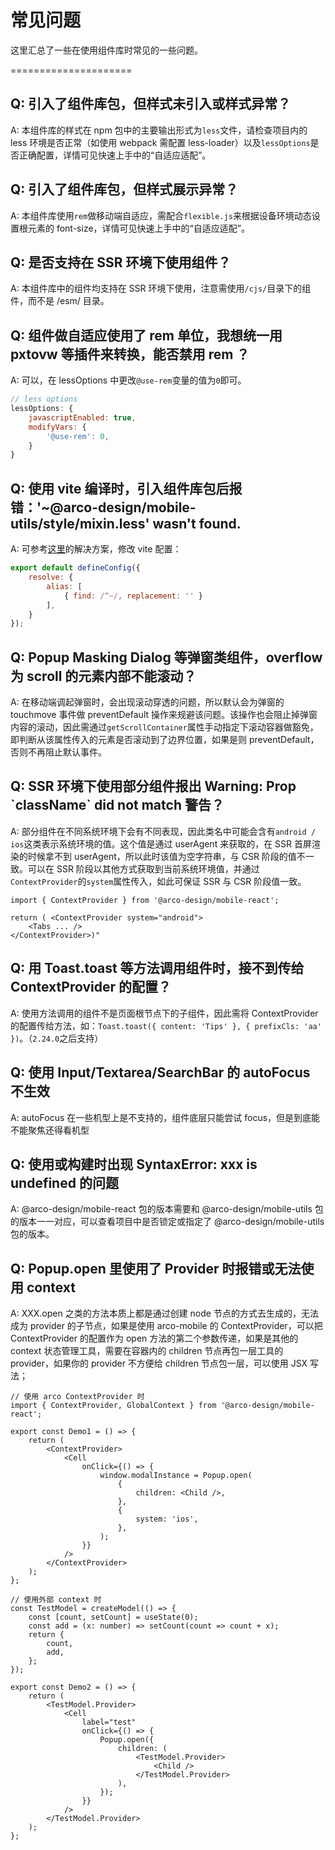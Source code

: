 # 常见问题

这里汇总了一些在使用组件库时常见的一些问题。

=====================

## Q: 引入了组件库包，但样式未引入或样式异常？

A: 本组件库的样式在 npm 包中的主要输出形式为`less`文件，请检查项目内的 less 环境是否正常（如使用 webpack 需配置 less-loader）以及`lessOptions`是否正确配置，详情可见快速上手中的“自适应适配”。

## Q: 引入了组件库包，但样式展示异常？

A: 本组件库使用`rem`做移动端自适应，需配合`flexible.js`来根据设备环境动态设置根元素的 font-size，详情可见快速上手中的“自适应适配”。

## Q: 是否支持在 SSR 环境下使用组件？

A: 本组件库中的组件均支持在 SSR 环境下使用，注意需使用`/cjs/`目录下的组件，而不是 /esm/ 目录。

## Q: 组件做自适应使用了 rem 单位，我想统一用 pxtovw 等插件来转换，能否禁用 rem ？

A: 可以，在 lessOptions 中更改`@use-rem`变量的值为`0`即可。

```js
// less options
lessOptions: {
    javascriptEnabled: true,
    modifyVars: {
        '@use-rem': 0,
    }
}
```

## Q: 使用 vite 编译时，引入组件库包后报错：'~@arco-design/mobile-utils/style/mixin.less' wasn't found.

A: 可参考[这里](https://github.com/vitejs/vite/issues/2185)的解决方案，修改 vite 配置：

```js
export default defineConfig({
    resolve: {
        alias: [
            { find: /^~/, replacement: '' }
        ],
    }
});
```

## Q: Popup Masking Dialog 等弹窗类组件，overflow 为 scroll 的元素内部不能滚动？

A: 在移动端调起弹窗时，会出现滚动穿透的问题，所以默认会为弹窗的 touchmove 事件做 preventDefault 操作来规避该问题。该操作也会阻止掉弹窗内容的滚动，因此需通过`getScrollContainer`属性手动指定下滚动容器做豁免，即判断从该属性传入的元素是否滚动到了边界位置，如果是则 preventDefault，否则不再阻止默认事件。

## Q: SSR 环境下使用部分组件报出 Warning: Prop \`className\` did not match 警告？

A: 部分组件在不同系统环境下会有不同表现，因此类名中可能会含有`android / ios`这类表示系统环境的值。这个值是通过 userAgent 来获取的，在 SSR 首屏渲染的时候拿不到 userAgent，所以此时该值为空字符串，与 CSR 阶段的值不一致。可以在 SSR 阶段以其他方式获取到当前系统环境值，并通过`ContextProvider`的`system`属性传入，如此可保证 SSR 与 CSR 阶段值一致。

```tsx
import { ContextProvider } from '@arco-design/mobile-react';

return ( <ContextProvider system="android">
    <Tabs ... />
</ContextProvider>)"
```

## Q: 用 Toast.toast 等方法调用组件时，接不到传给 ContextProvider 的配置？

A: 使用方法调用的组件不是页面根节点下的子组件，因此需将 ContextProvider 的配置传给方法，如：`Toast.toast({ content: 'Tips' }, { prefixCls: 'aa' })`。（`2.24.0`之后支持）

## Q: 使用 Input/Textarea/SearchBar 的 autoFocus 不生效

A: autoFocus 在一些机型上是不支持的，组件底层只能尝试 focus，但是到底能不能聚焦还得看机型

## Q: 使用或构建时出现 SyntaxError: xxx is undefined 的问题

A: @arco-design/mobile-react 包的版本需要和 @arco-design/mobile-utils 包的版本一一对应，可以查看项目中是否锁定或指定了 @arco-design/mobile-utils 包的版本。

## Q: Popup.open 里使用了 Provider 时报错或无法使用 context

A: XXX.open 之类的方法本质上都是通过创建 node 节点的方式去生成的，无法成为 provider 的子节点，如果是使用 arco-mobile 的 ContextProvider，可以把 ContextProvider 的配置作为 open 方法的第二个参数传递，如果是其他的 context 状态管理工具，需要在容器内的 children 节点再包一层工具的 provider，如果你的 provider 不方便给 children 节点包一层，可以使用 JSX 写法；

```tsx
// 使用 arco ContextProvider 时
import { ContextProvider, GlobalContext } from '@arco-design/mobile-react';

export const Demo1 = () => {
    return (
        <ContextProvider>
            <Cell
                onClick={() => {
                    window.modalInstance = Popup.open(
                        {
                            children: <Child />,
                        },
                        {
                            system: 'ios',
                        },
                    );
                }}
            />
        </ContextProvider>
    );
};

// 使用外部 context 时
const TestModel = createModel(() => {
    const [count, setCount] = useState(0);
    const add = (x: number) => setCount(count => count + x);
    return {
        count,
        add,
    };
});

export const Demo2 = () => {
    return (
        <TestModel.Provider>
            <Cell
                label="test"
                onClick={() => {
                    Popup.open({
                        children: (
                            <TestModel.Provider>
                                <Child />
                            </TestModel.Provider>
                        ),
                    });
                }}
            />
        </TestModel.Provider>
    );
};
```
